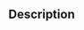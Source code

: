 ## Description

<!-- A clear and concise description of what the pull request does. Include any relevant motivation and background. -->
